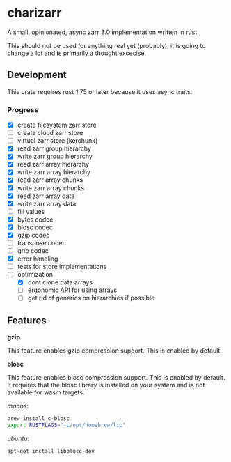 # charizarr

A small, opinionated, async zarr 3.0 implementation written in rust.

This should not be used for anything real yet (probably), it is going to change a lot and is primarily a thought excecise.

## Development

This crate requires rust 1.75 or later because it uses async traits.

### Progress

- [x] create filesystem zarr store
- [ ] create cloud zarr store
- [ ] virtual zarr store (kerchunk)
- [x] read zarr group hierarchy
- [x] write zarr group hierarchy
- [x] read zarr array hierarchy
- [x] write zarr array hierarchy
- [x] read zarr array chunks
- [x] write zarr array chunks
- [x] read zarr array data
- [x] write zarr array data
- [ ] fill values
- [x] bytes codec
- [x] blosc codec
- [x] gzip codec
- [ ] transpose codec
- [ ] grib codec
- [x] error handling
- [ ] tests for store implementations
- [ ] optimization
    - [x] dont clone data arrays
    - [ ] ergonomic API for using arrays
    - [ ] get rid of generics on hierarchies if possible

## Features

**gzip**

This feature enables gzip compression support. This is enabled by default.

**blosc**

This feature enables blosc compression support. This is enabled by default. It requires that the blosc library is installed on your system and is not available for wasm targets.

*macos*:
```bash
brew install c-blosc
export RUSTFLAGS="-L/opt/homebrew/lib"
```

*ubuntu*:
```bash
apt-get install libblosc-dev
```
